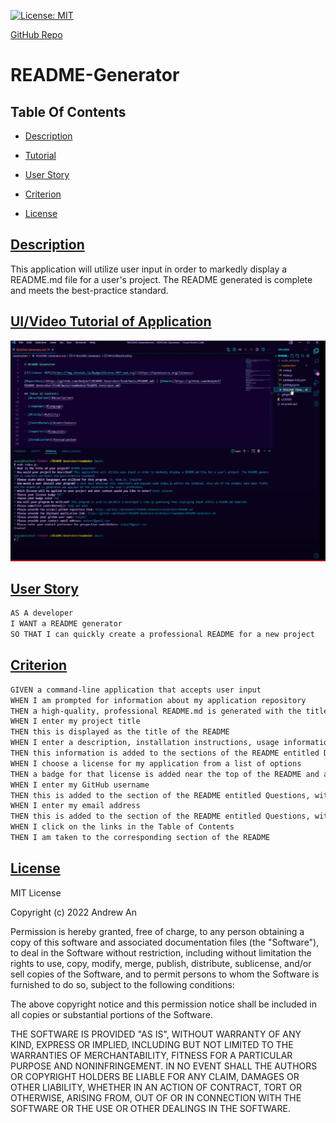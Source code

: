 [![License: MIT](https://img.shields.io/badge/License-MIT-lightgrey.svg)](https://opensource.org/licenses/MIT)

[GitHub Repo](https://github.com/AndyAn7/README-Generator)
# README-Generator
## Table Of Contents
- [Description](#description)

- [Tutorial](#tutorial)

- [User Story](#user)

- [Criterion](#crit)

- [License](#license)

## [Description](#description)
<a name="description"></a>
This application will utilize user input in order to markedly display a README.md file for a user's project. The README generated is complete and meets the best-practice standard.

## [UI/Video Tutorial of Application](#tutorial)
<a name="tutorial"></a>
[![Tutorial](https://github.com/AndyAn7/README-Generator/blob/main/readmeGen/ssMD.png?raw=true)](https://youtu.be/ZaW9ahEdUG0)

## [User Story](#user)
<a name="user"></a>
```md
AS A developer
I WANT a README generator
SO THAT I can quickly create a professional README for a new project
```

## [Criterion](#crit)
<a name="crit"></a>
``` md
GIVEN a command-line application that accepts user input
WHEN I am prompted for information about my application repository
THEN a high-quality, professional README.md is generated with the title of my project and sections entitled Description, Table of Contents, Installation, Usage, License, Contributing, Tests, and Questions
WHEN I enter my project title
THEN this is displayed as the title of the README
WHEN I enter a description, installation instructions, usage information, contribution guidelines, and test instructions
THEN this information is added to the sections of the README entitled Description, Installation, Usage, Contributing, and Tests
WHEN I choose a license for my application from a list of options
THEN a badge for that license is added near the top of the README and a notice is added to the section of the README entitled License that explains which license the application is covered under
WHEN I enter my GitHub username
THEN this is added to the section of the README entitled Questions, with a link to my GitHub profile
WHEN I enter my email address
THEN this is added to the section of the README entitled Questions, with instructions on how to reach me with additional questions
WHEN I click on the links in the Table of Contents
THEN I am taken to the corresponding section of the README
```

## [License](#license)
<a name="license"></a>
MIT License

Copyright (c) 2022 Andrew An

Permission is hereby granted, free of charge, to any person obtaining a copy
of this software and associated documentation files (the "Software"), to deal
in the Software without restriction, including without limitation the rights
to use, copy, modify, merge, publish, distribute, sublicense, and/or sell
copies of the Software, and to permit persons to whom the Software is
furnished to do so, subject to the following conditions:

The above copyright notice and this permission notice shall be included in all
copies or substantial portions of the Software.

THE SOFTWARE IS PROVIDED "AS IS", WITHOUT WARRANTY OF ANY KIND, EXPRESS OR
IMPLIED, INCLUDING BUT NOT LIMITED TO THE WARRANTIES OF MERCHANTABILITY,
FITNESS FOR A PARTICULAR PURPOSE AND NONINFRINGEMENT. IN NO EVENT SHALL THE
AUTHORS OR COPYRIGHT HOLDERS BE LIABLE FOR ANY CLAIM, DAMAGES OR OTHER
LIABILITY, WHETHER IN AN ACTION OF CONTRACT, TORT OR OTHERWISE, ARISING FROM,
OUT OF OR IN CONNECTION WITH THE SOFTWARE OR THE USE OR OTHER DEALINGS IN THE
SOFTWARE.
